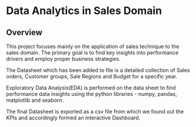 
# Data Analytics in Sales Domain




## Overview
This project focuses mainly on the application of sales technique to the sales domain. The primary goal is to find key insights into performance drivers and employ proper business strategies.

The Datasheet which has been added to file is a detailed collection of Sales orders, Customer groups, Sale Regions and Budget for a specific year. 

Exploratory Data Analysis(EDA) is performed on the data sheet to find performance data insights using the python libraries - numpy, pandas, matplotlib and seaborn.

The final Datasheet is exported as a csv file from which we found out the KPIs and accordingly formed an interactive Dashboard.